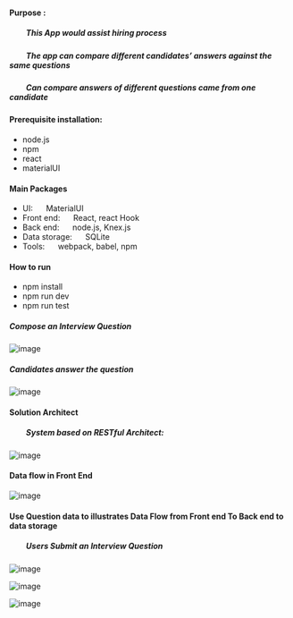 #### Purpose :     
##### &nbsp;&nbsp;&nbsp;&nbsp;&nbsp;&nbsp;&nbsp;&nbsp; This App would assist hiring process
##### &nbsp;&nbsp;&nbsp;&nbsp;&nbsp;&nbsp;&nbsp;&nbsp; The app can compare different candidates’ answers against the same questions
##### &nbsp;&nbsp;&nbsp;&nbsp;&nbsp;&nbsp;&nbsp;&nbsp; Can compare answers of different questions came from one candidate







####  Prerequisite installation:
-  node.js                          
- npm
- react            
-  materialUI

####   Main Packages
- UI:      &nbsp;&nbsp;&nbsp;&nbsp;       MaterialUI
- Front end: &nbsp;&nbsp;&nbsp;&nbsp;     React, react Hook
- Back end: &nbsp;&nbsp;&nbsp;&nbsp;      node.js, Knex.js
- Data storage:  &nbsp;&nbsp;&nbsp;&nbsp; SQLite &nbsp;&nbsp;&nbsp;&nbsp;   
- Tools: &nbsp;&nbsp;&nbsp;&nbsp; webpack, babel, npm 

####  How to run
- npm install
- npm run dev
-  npm run test


##### Compose an Interview Question

![image](https://github.com/githubmave/103-Interview-Q_N_A/assets/8073738/aeafb081-c994-49a2-bb89-4588b6e15153)


#####  Candidates answer the question

![image](https://github.com/githubmave/103-Interview-Q_N_A/assets/8073738/7555749a-df8d-4f96-af3d-a6818954d6b8)









#### Solution Architect
##### &nbsp;&nbsp;&nbsp;&nbsp;&nbsp;&nbsp;&nbsp;&nbsp;  System based on RESTful Architect: 

![image](https://github.com/githubmave/103-Interview-Q_N_A/assets/8073738/34948afc-b1e7-4a33-b1e1-6c8a9aaf9eed)


####  Data flow in Front End

![image](https://github.com/githubmave/103-Interview-Q_N_A/assets/8073738/50cb0aa1-d008-4490-bef1-c1193e54367b)




####  Use Question data to illustrates Data Flow from Front end To Back end to data storage  

#####  &nbsp;&nbsp;&nbsp;&nbsp;&nbsp;&nbsp;&nbsp;&nbsp; Users Submit an Interview Question

![image](https://github.com/githubmave/103-Interview-Q_N_A/assets/8073738/a3ffbb9c-6053-4515-a0e1-377117d548f8)

![image](https://github.com/githubmave/103-Interview-Q_N_A/assets/8073738/1215ab7c-cffe-4f87-aec6-56c37c7dbfd6)

![image](https://github.com/githubmave/103-Interview-Q_N_A/assets/8073738/50df0a31-9720-4cef-b016-8ee89b5a7203)


   


 































